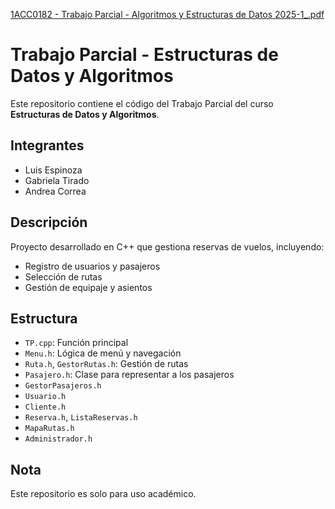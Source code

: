 [1ACC0182 - Trabajo Parcial - Algoritmos y Estructuras de Datos 2025-1_.pdf](https://github.com/user-attachments/files/20137180/1ACC0182.-.Trabajo.Parcial.-.Algoritmos.y.Estructuras.de.Datos.2025-1_.pdf)
# Trabajo Parcial - Estructuras de Datos y Algoritmos

Este repositorio contiene el código del Trabajo Parcial del curso **Estructuras de Datos y Algoritmos**.

## Integrantes
- Luis Espinoza
- Gabriela Tirado
- Andrea Correa

## Descripción
Proyecto desarrollado en C++ que gestiona reservas de vuelos, incluyendo:
- Registro de usuarios y pasajeros
- Selección de rutas
- Gestión de equipaje y asientos

## Estructura
- `TP.cpp`: Función principal
- `Menu.h`: Lógica de menú y navegación
- `Ruta.h`, `GestorRutas.h`: Gestión de rutas
- `Pasajero.h`: Clase para representar a los pasajeros
- `GestorPasajeros.h`
- `Usuario.h`
- `Cliente.h`
- `Reserva.h`, `ListaReservas.h`
- `MapaRutas.h`
- `Administrador.h`
## Nota
Este repositorio es solo para uso académico.
